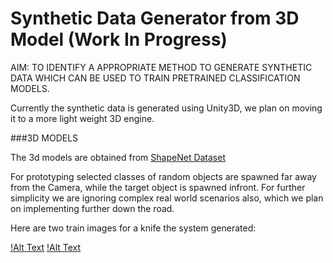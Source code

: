# Synthetic Data Generator from 3D Model (Work In Progress)

AIM: TO IDENTIFY A APPROPRIATE METHOD TO GENERATE SYNTHETIC DATA WHICH CAN BE USED TO TRAIN PRETRAINED CLASSIFICATION MODELS.

Currently the synthetic data is generated using Unity3D, we plan on moving it to a more light weight 3D engine.

###3D MODELS

The 3d models are obtained from [ShapeNet Dataset](https://www.shapenet.org/)

For prototyping selected classes of random objects are spawned far away from the Camera, while the target object is spawned infront. For further simplicity we are ignoring complex real world scenarios also, which we plan on implementing further down the road.

Here are two train images for a knife the system generated:

[!Alt Text](/images/1.png)    [!Alt Text](/images/2.png)

